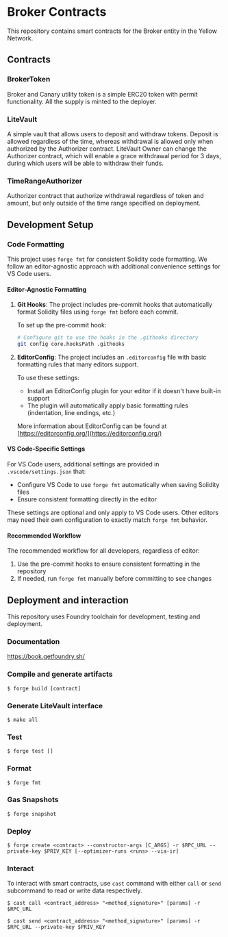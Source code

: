 # Broker Contracts

This repository contains smart contracts for the Broker entity in the Yellow Network.

## Contracts

### BrokerToken

Broker and Canary utility token is a simple ERC20 token with permit functionality. All the supply is minted to the deployer.

### LiteVault

A simple vault that allows users to deposit and withdraw tokens. Deposit is allowed regardless of the time, whereas withdrawal is allowed only when authorized by the Authorizer contract.
LiteVault Owner can change the Authorizer contract, which will enable a grace withdrawal period for 3 days, during which users will be able to withdraw their funds.

### TimeRangeAuthorizer

Authorizer contract that authorize withdrawal regardless of token and amount, but only outside of the time range specified on deployment.

## Development Setup

### Code Formatting

This project uses `forge fmt` for consistent Solidity code formatting. We follow an editor-agnostic approach with additional convenience settings for VS Code users.

#### Editor-Agnostic Formatting

1. **Git Hooks**: The project includes pre-commit hooks that automatically format Solidity files using `forge fmt` before each commit.

   To set up the pre-commit hook:

   ```bash
   # Configure git to use the hooks in the .githooks directory
   git config core.hooksPath .githooks
   ```

2. **EditorConfig**: The project includes an `.editorconfig` file with basic formatting rules that many editors support.

   To use these settings:

   - Install an EditorConfig plugin for your editor if it doesn't have built-in support
   - The plugin will automatically apply basic formatting rules (indentation, line endings, etc.)

   More information about EditorConfig can be found at [https://editorconfig.org/](https://editorconfig.org/)

#### VS Code-Specific Settings

For VS Code users, additional settings are provided in `.vscode/settings.json` that:

- Configure VS Code to use `forge fmt` automatically when saving Solidity files
- Ensure consistent formatting directly in the editor

These settings are optional and only apply to VS Code users. Other editors may need their own configuration to exactly match `forge fmt` behavior.

#### Recommended Workflow

The recommended workflow for all developers, regardless of editor:

1. Use the pre-commit hooks to ensure consistent formatting in the repository
2. If needed, run `forge fmt` manually before committing to see changes

## Deployment and interaction

This repository uses Foundry toolchain for development, testing and deployment.

### Documentation

https://book.getfoundry.sh/

### Compile and generate artifacts

```shell
$ forge build [contract]
```

### Generate LiteVault interface

```shell
$ make all
```

### Test

```shell
$ forge test []
```

### Format

```shell
$ forge fmt
```

### Gas Snapshots

```shell
$ forge snapshot
```

### Deploy

```shell
$ forge create <contract> --constructor-args [C_ARGS] -r $RPC_URL --private-key $PRIV_KEY [--optimizer-runs <runs> --via-ir]
```

### Interact

To interact with smart contracts, use `cast` command with either `call` or `send` subcommand to read or write data respectively.

```shell
$ cast call <contract_address> "<method_signature>" [params] -r $RPC_URL
```

```shell
$ cast send <contract_address> "<method_signature>" [params] -r $RPC_URL --private-key $PRIV_KEY
```
